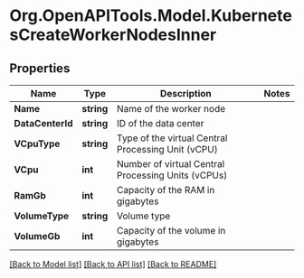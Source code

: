 # Org.OpenAPITools.Model.KubernetesCreateWorkerNodesInner

## Properties

Name | Type | Description | Notes
------------ | ------------- | ------------- | -------------
**Name** | **string** | Name of the worker node | 
**DataCenterId** | **string** | ID of the data center | 
**VCpuType** | **string** | Type of the virtual Central Processing Unit (vCPU) | 
**VCpu** | **int** | Number of virtual Central Processing Units (vCPUs) | 
**RamGb** | **int** | Capacity of the RAM in gigabytes | 
**VolumeType** | **string** | Volume type | 
**VolumeGb** | **int** | Capacity of the volume in gigabytes | 

[[Back to Model list]](../README.md#documentation-for-models) [[Back to API list]](../README.md#documentation-for-api-endpoints) [[Back to README]](../README.md)

